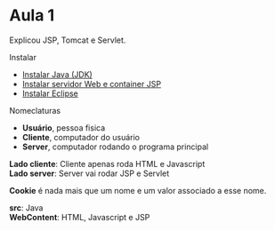 # Aula 1
Explicou JSP, Tomcat e Servlet.

Instalar  
* [Instalar Java (JDK)](http://www.oracle.com/technetwork/java/javase/downloads/index.html)  
* [Instalar servidor Web e container JSP](http://tomcat.apache.org/download-90.cgi)  
* [Instalar Eclipse](http://www.eclipse.org/)  

Nomeclaturas
* **Usuário**, pessoa fisica  
* **Cliente**, computador do usuário  
* **Server**, computador rodando o programa principal  

**Lado cliente**: Cliente apenas roda HTML e Javascript  
**Lado server**: Server vai rodar JSP e Servlet  

**Cookie** é nada mais que um nome e um valor associado a esse nome.  

**src**: Java  
**WebContent**: HTML, Javascript e JSP  

